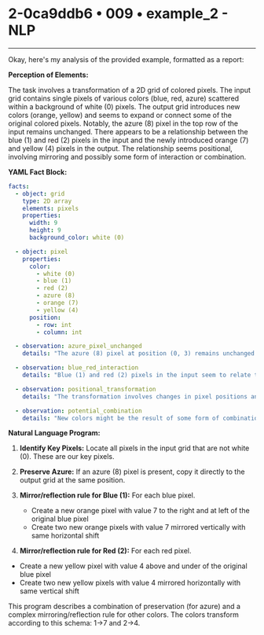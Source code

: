 # 2-0ca9ddb6 • 009 • example_2 - NLP

---
Okay, here's my analysis of the provided example, formatted as a report:

**Perception of Elements:**

The task involves a transformation of a 2D grid of colored pixels. The input grid contains single pixels of various colors (blue, red, azure) scattered within a background of white (0) pixels. The output grid introduces new colors (orange, yellow) and seems to expand or connect some of the original colored pixels. Notably, the azure (8) pixel in the top row of the input remains unchanged. There appears to be a relationship between the blue (1) and red (2) pixels in the input and the newly introduced orange (7) and yellow (4) pixels in the output. The relationship seems positional, involving mirroring and possibly some form of interaction or combination.

**YAML Fact Block:**



```yaml
facts:
  - object: grid
    type: 2D array
    elements: pixels
    properties:
      width: 9
      height: 9
      background_color: white (0)

  - object: pixel
    properties:
      color:
        - white (0)
        - blue (1)
        - red (2)
        - azure (8)
        - orange (7)
        - yellow (4)
      position:
        - row: int
        - column: int

  - observation: azure_pixel_unchanged
    details: "The azure (8) pixel at position (0, 3) remains unchanged in the output."

  - observation: blue_red_interaction
    details: "Blue (1) and red (2) pixels in the input seem to relate to orange (7) and yellow (4) pixels in the output."

  - observation: positional_transformation
    details: "The transformation involves changes in pixel positions and colors, possibly mirroring or reflection."

  - observation: potential_combination
    details: "New colors might be the result of some form of combination or interaction between the original colors."
```



**Natural Language Program:**

1.  **Identify Key Pixels:** Locate all pixels in the input grid that are not white (0). These are our key pixels.
2.  **Preserve Azure:** If an azure (8) pixel is present, copy it directly to the output grid at the same position.
3. **Mirror/reflection rule for Blue (1):** For each blue pixel.
   - Create a new orange pixel with value 7 to the right and at left of the original blue pixel
   - Create two new orange pixels with value 7 mirrored vertically with same horizontal shift

4.  **Mirror/reflection rule for Red (2):** For each red pixel.
   - Create a new yellow pixel with value 4 above and under of the original blue pixel
   - Create two new yellow pixels with value 4 mirrored horizontally with same vertical shift

This program describes a combination of preservation (for azure) and a complex mirroring/reflection rule for other colors. The colors transform according to this schema: 1->7 and 2->4.


